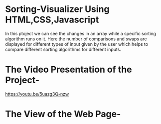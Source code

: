 # Sorting-Visualizer Using HTML,CSS,Javascript
In this ptoject we can see the changes in an array while a specific sorting algorithm runs on it.
Here the number of comparisons and swaps are displayed for different types of input given by the user which helps to compare different sorting algorithms for different inputs.

# The Video Presentation of the Project-
https://youtu.be/5uazg3Q-nzw
# The View of the Web Page-

